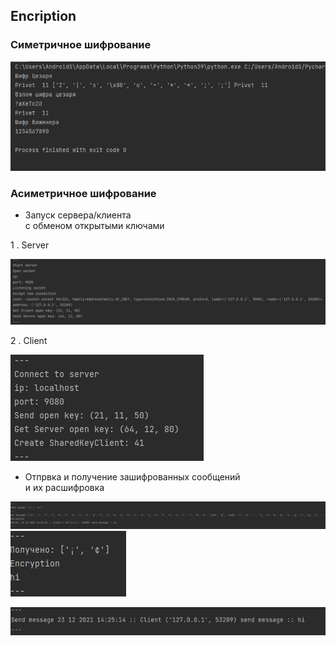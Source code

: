 Encription
---
### Симетричное шифрование
![img.png](img.png)

### Асиметричное шифрование
- Запуск сервера/клиента\
с обменом открытыми ключами



1 . Server


![](img/img.png)


  2 . Client


![](img/img_1.png)

- Отпрвка и получение зашифрованных сообщений \
и их расшифровка


![](img/img_2.png)
![](img/img_3.png)


![](img/img_4.png)

